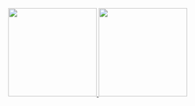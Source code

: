

<div>
  <a href="https://github.com/ssouzagomes">
    <img height="180em" src="https://github-readme-stats.vercel.app/api/top-langs/?username=rafaelasmiranda&layout=compact&langs_count=7&theme=tokyonight"/>
  </a>
  <a href="https://github.com/ssouzagomes">
    <img height="180em" src="https://github-readme-stats.vercel.app/api?username=rafaelasmiranda&show_icons=true&theme=tokyonight&include_all_commits=true&count_private=true"/>
  </a>
</div>
